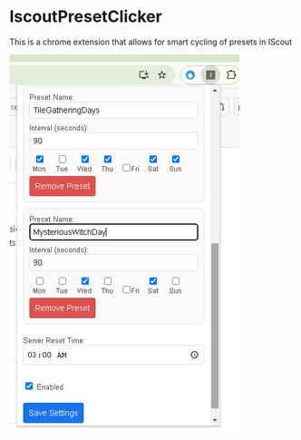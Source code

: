 # IscoutPresetClicker
This is a chrome extension that allows for smart cycling of presets in IScout

![IScoutPresetClicker](https://github.com/DiegoVargas416/IscoutPresetClicker/blob/main/images/iscoutpresetclicker.png?raw=true)

